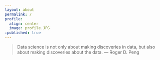 ```yaml
---
layout: about
permalink: /
profile:
  align: center
  image: profile.JPG
:published: true
---
```

> Data science is not only about making discoveries in data, but also about making discoveries about the data. — Roger D. Peng
